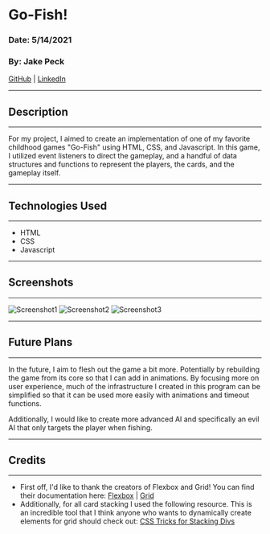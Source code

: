 # Go-Fish!

### Date: 5/14/2021
### By: Jake Peck

[GitHub](https://www.github.com/jakepeck) | [LinkedIn](https://www.linkedin.com/jake-peck)
___

## Description
___
For my project, I aimed to create an implementation of one of my favorite childhood games "Go-Fish" using HTML, CSS, and Javascript. In this game, I utilized event listeners to direct the gameplay, and a handful of data structures and functions to represent the players, the cards, and the gameplay itself. 
___

## Technologies Used 
___
- HTML
- CSS
- Javascript
___
## Screenshots
___
![Screenshot1](https://i.imgur.com/VrqM2MP.png)
![Screenshot2](https://i.imgur.com/BvY8EJr.png)
![Screenshot3](https://i.imgur.com/s3Z3A4u.png)
___
## Future Plans 
___
In the future, I aim to flesh out the game a bit more. Potentially by rebuilding the game from its core so that I can add in animations. By focusing more on user experience, much of the infrastructure I created in this program can be simplified so that it can be used more easily with animations and timeout functions. 

Additionally, I would like to create more advanced AI and specifically an evil AI that only targets the player when fishing. 
___
## Credits
___
- First off, I'd like to thank the creators of Flexbox and Grid! You can find their documentation here: [Flexbox](https://css-tricks.com/snippets/css/a-guide-to-flexbox/) | [Grid](https://css-tricks.com/snippets/css/complete-guide-grid/) 
- Additionally, for all card stacking I used the following resource. This is an incredible tool that I think anyone who wants to dynamically create elements for grid should check out: [CSS Tricks for Stacking Divs](https://css-tricks.com/how-to-stack-elements-in-css/)